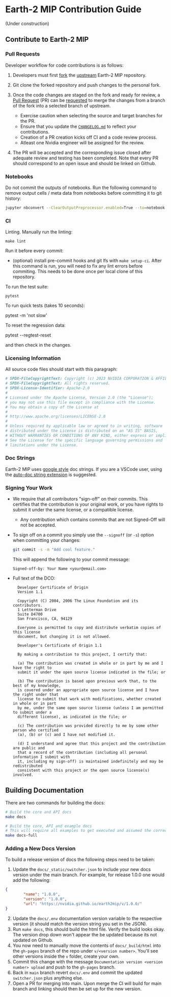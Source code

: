 # Earth-2 MIP Contribution Guide

(Under construction)

## Contribute to Earth-2 MIP

### Pull Requests

Developer workflow for code contributions is as follows:

1. Developers must first [fork](https://help.github.com/en/articles/fork-a-repo)
the [upstream](https://github.com/NVIDIA/Earth2-MIP) Earth-2 MIP repository.

2. Git clone the forked repository and push changes to the personal fork.

3. Once the code changes are staged on the fork and ready for review, a
[Pull Request](https://help.github.com/en/articles/about-pull-requests) (PR)
can be [requested](https://help.github.com/en/articles/creating-a-pull-request)
to merge the changes from a branch of the fork into a selected branch of upstream.

    - Exercise caution when selecting the source and target branches for the PR.
    - Ensure that you update the [`CHANGELOG.md`](CHANGELOG.md) to reflect your contributions.
    - Creation of a PR creation kicks off CI and a code review process.
    - Atleast one Nvidia engineer will be assigned for the review.

4. The PR will be accepted and the corresponding issue closed after adequate review and
testing has been completed. Note that every PR should correspond to an open issue and
should be linked on Github.

### Notebooks

Do not commit the outputs of notebooks.
Run the following command to remove output cells / meta data from notebooks before
committing it to git history:

```bash
jupyter nbconvert --ClearOutputPreprocessor.enabled=True --to=notebook --log-level=ERROR <notebook.ipynb>
```

### CI
Linting. Manually run the linting:

    make lint

Run it before every commit:

- (optional) install pre-commit hooks and git lfs with `make setup-ci`.
  After this command is run, you will need to fix any lint errors before
  commiting. This needs to be done once per local clone of this repository.


To run the test suite:

    pytest

To run quick tests (takes 10 seconds):

  pytest -m 'not slow'

To reset the regression data:

  pytest --regtest-reset

and then check in the changes.


### Licensing Information

All source code files should start with this paragraph:

```bash
# SPDX-FileCopyrightText: Copyright (c) 2023 NVIDIA CORPORATION & AFFILIATES.
# SPDX-FileCopyrightText: All rights reserved.
# SPDX-License-Identifier: Apache-2.0
#
# Licensed under the Apache License, Version 2.0 (the "License");
# you may not use this file except in compliance with the License.
# You may obtain a copy of the License at
#
# http://www.apache.org/licenses/LICENSE-2.0
#
# Unless required by applicable law or agreed to in writing, software
# distributed under the License is distributed on an "AS IS" BASIS,
# WITHOUT WARRANTIES OR CONDITIONS OF ANY KIND, either express or implied.
# See the License for the specific language governing permissions and
# limitations under the License.
```

### Doc Strings

Earth-2 MIP uses [google style](https://sphinxcontrib-napoleon.readthedocs.io/en/latest/example_google.html) doc strings.
If you are a VSCode user, using the [auto-doc string extension](https://marketplace.visualstudio.com/items?itemName=njpwerner.autodocstring) is suggested.


### Signing Your Work

- We require that all contributors "sign-off" on their commits. This certifies that the
contribution is your original work, or you have rights to submit it under the same
license, or a compatible license.

  - Any contribution which contains commits that are not Signed-Off will not be accepted.

- To sign off on a commit you simply use the `--signoff` (or `-s`) option when
committing your changes:

  ```bash
  git commit -s -m "Add cool feature."
  ```

  This will append the following to your commit message:

  ```text
  Signed-off-by: Your Name <your@email.com>
  ```

- Full text of the DCO:

  ```text
    Developer Certificate of Origin
    Version 1.1

    Copyright (C) 2004, 2006 The Linux Foundation and its contributors.
    1 Letterman Drive
    Suite D4700
    San Francisco, CA, 94129

    Everyone is permitted to copy and distribute verbatim copies of this license
    document, but changing it is not allowed.
  ```

  ```text
    Developer's Certificate of Origin 1.1

    By making a contribution to this project, I certify that:

    (a) The contribution was created in whole or in part by me and I have the right to
    submit it under the open source license indicated in the file; or

    (b) The contribution is based upon previous work that, to the best of my knowledge,
    is covered under an appropriate open source license and I have the right under that
    license to submit that work with modifications, whether created in whole or in part
    by me, under the same open source license (unless I am permitted to submit under a
    different license), as indicated in the file; or

    (c) The contribution was provided directly to me by some other person who certified
    (a), (b) or (c) and I have not modified it.

    (d) I understand and agree that this project and the contribution are public and
    that a record of the contribution (including all personal information I submit with
    it, including my sign-off) is maintained indefinitely and may be redistributed
    consistent with this project or the open source license(s) involved.

  ```

## Building Documentation

There are two commands for building the docs:

```bash
# Build the core and API docs
make docs

# Build the core, API and example docs
# This will require all examples to get executed and assumed the correct run env
make docs-full
```

### Adding a New Docs Version

To build a release version of docs the following steps need to be taken:

1. Update the `docs/_static/switcher.json` to include your new docs version under the main branch.
For example, for release 1.0.0 one would add the following:

```json
{
        "name": "1.0.0",
        "version": "1.0.0",
        "url": "https://nvidia.github.io/earth2mip/v/1.0.0/"
}
```

2. Update the `docs/.env` documentation version variable to the respective version (it
should match the version string you set in the JSON).
3. Run `make docs`, this should build the html file. Verify the build looks okay. The
version drop down won't appear the be updated because its not updated on Github.
4. You now need to manually move the contents of `docs/_build/html` into the `gh-pages`
branch of the repo under `v/<version number>`. You'll see other versions inside the `v`
folder, create your own.
5. Commit this change with the message `Documentation version <version number> upload`
and push to the `gh-pages` branch.
6. Back in `main` branch revert `docs/.env` and commit the updated `switcher.json` plus
anything else.
7. Open a PR for merging into main. Upon merge the CI will build for main branch and
linking should then be set up for the new version.

